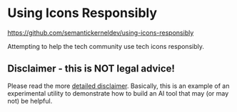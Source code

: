 # Using Icons Responsibly 

<https://github.com/semantickerneldev/using-icons-responsibly>

Attempting to help the tech community use tech icons responsibly.

## Disclaimer - this is NOT legal advice! 

Please read the more [detailed disclaimer](using-icons-responsibly). Basically, this is an example of an experimental utility 
to demonstrate how to build an AI tool that may (or may not) be helpful.


